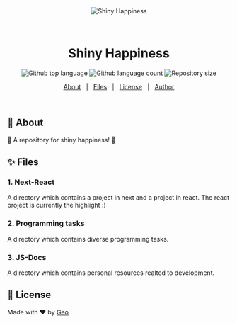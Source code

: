 
<div align="center" id="top"> 
  <img src="./.github/app.gif" alt="Shiny Happiness" />

  &#xa0;

  <!-- <a href="https://shinyhappiness.netlify.app">Demo</a> -->
</div>

<h1 align="center">Shiny Happiness</h1>

<p align="center">
  <img alt="Github top language" src="https://img.shields.io/github/languages/top/adautzza/shiny-happiness?color=56BEB8">

  <img alt="Github language count" src="https://img.shields.io/github/languages/count/adautzza/shiny-happiness?color=56BEB8">

  <img alt="Repository size" src="https://img.shields.io/github/repo-size/adautzza/shiny-happiness?color=56BEB8">



  <!-- <img alt="Github issues" src="https://img.shields.io/github/issues/adautzza/shiny-happiness?color=56BEB8" /> -->

  <!-- <img alt="Github forks" src="https://img.shields.io/github/forks/adautzza/shiny-happiness?color=56BEB8" /> -->

  <!-- <img alt="Github stars" src="https://img.shields.io/github/stars/adautzza/shiny-happiness?color=56BEB8" /> -->
</p>

<!-- Status -->

<!-- <h4 align="center"> 
	🚧  Shiny Happiness 🚀 Under construction...  🚧
</h4> 

<hr> -->

<p align="center">
  <a href="#dart-about">About</a> &#xa0; | &#xa0; 
  <a href="#sparkles-files">Files</a> &#xa0; | &#xa0;
  <a href="#memo-license">License</a> &#xa0; | &#xa0;
  <a href="https://github.com/adautzza" target="_blank">Author</a>
</p>

<br>

## :dart: About ##

🦄 A repository for shiny happiness! 🦄


## :sparkles: Files ##


### 1. Next-React
A directory which contains a project in next and a project in react. 
The react project is currently the highlight :)

### 2. Programming tasks
A directory which contains diverse programming tasks.

### 3. JS-Docs
A directory which contains personal resources realted to development.


## :memo: License ##

Made with :heart: by <a href="https://github.com/adautzza" target="_blank">Geo</a>

&#xa0;
